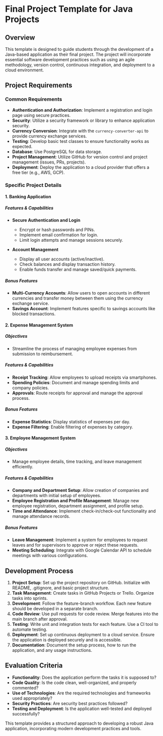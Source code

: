 # Final Project Template for Java Projects

## Overview

This template is designed to guide students through the development of a Java-based application as their final project. The project will incorporate essential software development practices such as using an agile methodology, version control, continuous integration, and deployment to a cloud environment.

## Project Requirements

### Common Requirements

- **Authentication and Authorization**: Implement a registration and login page using secure practices.
- **Security**: Utilize a security framework or library to enhance application security.
- **Currency Conversion**: Integrate with the `currency-converter-api` to provide currency exchange services.
- **Testing**: Develop basic test classes to ensure functionality works as expected.
- **Database**: Use PostgreSQL for data storage.
- **Project Management**: Utilize GitHub for version control and project management (issues, PRs, projects).
- **Deployment**: Deploy the application to a cloud provider that offers a free tier (e.g., AWS, GCP).

### Specific Project Details

#### 1. Banking Application

##### Features & Capabilities

- **Secure Authentication and Login**
  - Encrypt or hash passwords and PINs.
  - Implement email confirmation for login.
  - Limit login attempts and manage sessions securely.

- **Account Management**
  - Display all user accounts (active/inactive).
  - Check balances and display transaction history.
  - Enable funds transfer and manage saved/quick payments.

##### Bonus Features

- **Multi-Currency Accounts**: Allow users to open accounts in different currencies and transfer money between them using the currency exchange service.
- **Savings Account**: Implement features specific to savings accounts like blocked transactions.

#### 2. Expense Management System

##### Objectives

- Streamline the process of managing employee expenses from submission to reimbursement.

##### Features & Capabilities

- **Receipt Tracking**: Allow employees to upload receipts via smartphones.
- **Spending Policies**: Document and manage spending limits and company policies.
- **Approvals**: Route receipts for approval and manage the approval process.

##### Bonus Features

- **Expense Statistics**: Display statistics of expenses per day.
- **Expense Filtering**: Enable filtering of expenses by category.

#### 3. Employee Management System

##### Objectives

- Manage employee details, time tracking, and leave management efficiently.

##### Features & Capabilities

- **Company and Department Setup**: Allow creation of companies and departments with initial setup of employees.
- **Employee Registration and Profile Management**: Manage new employee registration, department assignment, and profile setup.
- **Time and Attendance**: Implement check-in/check-out functionality and manage attendance records.

##### Bonus Features

- **Leave Management**: Implement a system for employees to request leaves and for supervisors to approve or reject these requests.
- **Meeting Scheduling**: Integrate with Google Calendar API to schedule meetings with various configurations.

## Development Process

1. **Project Setup**: Set up the project repository on GitHub. Initialize with README, .gitignore, and basic project structure.
2. **Task Management**: Create tasks in GitHub Projects or Trello. Organize tasks into sprints.
3. **Development**: Follow the feature-branch workflow. Each new feature should be developed in a separate branch.
4. **Code Review**: Use pull requests for code review. Merge features into the main branch after approval.
5. **Testing**: Write unit and integration tests for each feature. Use a CI tool to automate testing.
6. **Deployment**: Set up continuous deployment to a cloud service. Ensure the application is deployed securely and is accessible.
7. **Documentation**: Document the setup process, how to run the application, and any usage instructions.

## Evaluation Criteria

- **Functionality**: Does the application perform the tasks it is supposed to?
- **Code Quality**: Is the code clean, well-organized, and properly commented?
- **Use of Technologies**: Are the required technologies and frameworks used appropriately?
- **Security Practices**: Are security best practices followed?
- **Testing and Deployment**: Is the application well-tested and deployed successfully?

This template provides a structured approach to developing a robust Java application, incorporating modern development practices and tools.
